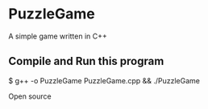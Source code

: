 # PuzzleGame
A simple game written in C++

## Compile and Run this program
$ g++ -o PuzzleGame PuzzleGame.cpp && ./PuzzleGame

Open source
